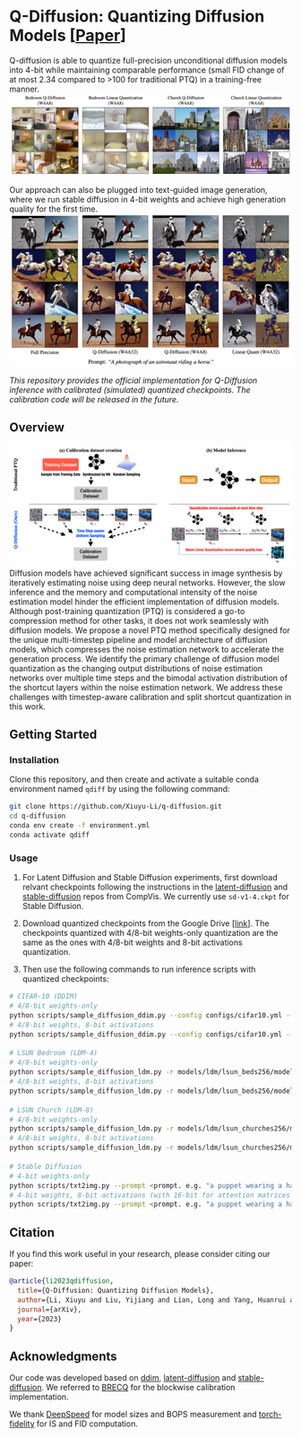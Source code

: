 
# Q-Diffusion: Quantizing Diffusion Models [[Paper](http://arxiv.org/abs/2302.04304)]
Q-diffusion is able to quantize full-precision unconditional diffusion models into 4-bit while maintaining comparable performance (small FID change of at most 2.34 compared to >100 for traditional PTQ) in a training-free manner.
![example_lsun](assets/example_lsun.png)

Our approach can also be plugged into text-guided image generation, where we run stable diffusion in 4-bit weights and achieve high generation quality for the first time.
![example_sd](assets/example_sd.png)

*This repository provides the official implementation for Q-Diffusion inference with calibrated (simulated) quantized checkpoints. The calibration code will be released in the future.*

## Overview

![teaser](assets/teaser.png)  
Diffusion models have achieved significant success in image synthesis by iteratively estimating noise using deep neural networks. However, the slow inference and the memory and computational intensity of the noise estimation model hinder the efficient implementation of diffusion models. Although post-training quantization (PTQ) is considered a go-to compression method for other tasks, it does not work seamlessly with diffusion models. We propose a novel PTQ method specifically designed for the unique multi-timestep pipeline and model architecture of diffusion models, which compresses the noise estimation network to accelerate the generation process. We identify the primary challenge of diffusion model quantization as the changing output distributions of noise estimation networks over multiple time steps and the bimodal activation distribution of the shortcut layers within the noise estimation network. We address these challenges with timestep-aware calibration and split shortcut quantization in this work.
## Getting Started

### Installation

Clone this repository, and then create and activate a suitable conda environment named `qdiff` by using the following command:

```bash
git clone https://github.com/Xiuyu-Li/q-diffusion.git
cd q-diffusion
conda env create -f environment.yml
conda activate qdiff
```

### Usage

1. For Latent Diffusion and Stable Diffusion experiments, first download relvant checkpoints following the instructions in the [latent-diffusion](https://github.com/CompVis/latent-diffusion#model-zoo) and [stable-diffusion](https://github.com/CompVis/stable-diffusion#weights) repos from CompVis. We currently use `sd-v1-4.ckpt` for Stable Diffusion. 

2. Download quantized checkpoints from the Google Drive [[link](https://drive.google.com/drive/folders/1ImRbmAvzCsU6AOaXbIeI7-4Gu2_Scc-X?usp=share_link)]. The checkpoints quantized with 4/8-bit weights-only quantization are the same as the ones with 4/8-bit weights and 8-bit activations quantization. 

3. Then use the following commands to run inference scripts with quantized checkpoints:

```bash
# CIFAR-10 (DDIM)
# 4/8-bit weights-only
python scripts/sample_diffusion_ddim.py --config configs/cifar10.yml --use_pretrained --timesteps 100 --eta 0 --skip_type quad --ptq --weight_bit <4 or 8> --quant_mode qdiff --split -l <output_path> --cali_ckpt <quantized_ckpt_path>
# 4/8-bit weights, 8-bit activations
python scripts/sample_diffusion_ddim.py --config configs/cifar10.yml --use_pretrained --timesteps 100 --eta 0 --skip_type quad --ptq --weight_bit <4 or 8> --quant_mode qdiff --quant_act --act_bit 8 --a_sym --split -l <output_path> --cali_ckpt <quantized_ckpt_path>

# LSUN Bedroom (LDM-4)
# 4/8-bit weights-only
python scripts/sample_diffusion_ldm.py -r models/ldm/lsun_beds256/model.ckpt -n 20 --batch_size 10 -c 200 -e 1.0 --seed 41 --ptq --weight_bit <4 or 8> -l <output_path> --cali_ckpt <quantized_ckpt_path>
# 4/8-bit weights, 8-bit activations
python scripts/sample_diffusion_ldm.py -r models/ldm/lsun_beds256/model.ckpt -n 20 --batch_size 10 -c 200 -e 1.0 --seed 41 --ptq --weight_bit <4 or 8> --quant_act --act_bit 8 --a_sym -l <output_path> --cali_ckpt <quantized_ckpt_path>

# LSUN Church (LDM-8)
# 4/8-bit weights-only
python scripts/sample_diffusion_ldm.py -r models/ldm/lsun_churches256/model.ckpt -n 20 --batch_size 10 -c 400 -e 0.0 --seed 41 --ptq --weight_bit <4 or 8> -l <output_path> --cali_ckpt <quantized_ckpt_path>
# 4/8-bit weights, 8-bit activations
python scripts/sample_diffusion_ldm.py -r models/ldm/lsun_churches256/model.ckpt -n 20 --batch_size 10 -c 400 -e 0.0 --seed 41 --ptq --weight_bit <4 or 8> --quant_act --act_bit 8 -l <output_path> --cali_ckpt <quantized_ckpt_path>

# Stable Diffusion
# 4-bit weights-only
python scripts/txt2img.py --prompt <prompt. e.g. "a puppet wearing a hat"> --plms --cond --ptq --weight_bit 4 --quant_mode qdiff --no_grad_ckpt --split --n_samples 5 --outdir <output_path> --cali_ckpt <quantized_ckpt_path>
# 4-bit weights, 8-bit activations (with 16-bit for attention matrices after softmax)
python scripts/txt2img.py --prompt <prompt. e.g. "a puppet wearing a hat"> --plms --cond --ptq --weight_bit 4 --quant_mode qdiff --no_grad_ckpt --split --n_samples 5 --quant_act --act_bit 8 --sm_abit 16 --outdir <output_path> --cali_ckpt <quantized_ckpt_path>
```

## Citation

If you find this work useful in your research, please consider citing our paper:

```bibtex
@article{li2023qdiffusion,
  title={Q-Diffusion: Quantizing Diffusion Models},
  author={Li, Xiuyu and Liu, Yijiang and Lian, Long and Yang, Huanrui and Dong, Zhen and Kang, Daniel and Zhang, Shanghang and Keutzer, Kurt},
  journal={arXiv},
  year={2023}
}
```

## Acknowledgments

Our code was developed based on [ddim](https://github.com/ermongroup/ddim), [latent-diffusion](https://github.com/CompVis/latent-diffusion) and [stable-diffusion](https://github.com/CompVis/stable-diffusion). We referred to [BRECQ](https://github.com/yhhhli/BRECQ) for the blockwise calibration implementation.

We thank [DeepSpeed](https://github.com/microsoft/DeepSpeed) for model sizes and BOPS measurement and [torch-fidelity](https://github.com/toshas/torch-fidelity) for IS and FID computation.
